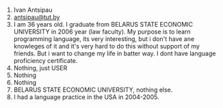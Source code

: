 1. Ivan Antsipau
2. antsipau@tut.by
3. I am 36 years old. I graduate from BELARUS STATE ECONOMIC UNIVERSITY in 2006 year (law faculty). My purpose is to learn programming language, its very interesting, but i don't have ane knowleges of it and it's very hard to do this without support of my friends. But i want to change my life in batter way. I dont have language proficiency certificate.
4. Nothing, just USER
5. Nothing
6. Nothing
7. BELARUS STATE ECONOMIC UNIVERSITY, nothing else.
8. I had a language practice in the USA in 2004-2005.
